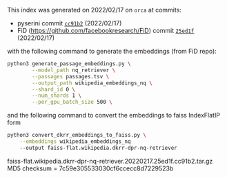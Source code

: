 This index was generated on 2022/02/17 on `orca` at commits:

+ pyserini commit [`cc91b2`](https://github.com/castorini/pyserini/commit/cc91b22f549702068cea1283f91b31d28d127b2f) (2022/02/17)
+ FiD (https://github.com/facebookresearch/FiD) commit [`25ed1f`](https://github.com/facebookresearch/FiD/commit/25ed1ff0fe0288b80fb5e9e5de8d6346b94b8d48) (2022/02/17)

with the following command to generate the embeddings (from FiD repo):

```bash
python3 generate_passage_embeddings.py \
        --model_path nq_retriever \
        --passages passages.tsv \
        --output_path wikipedia_embeddings_nq \
        --shard_id 0 \
        --num_shards 1 \
        --per_gpu_batch_size 500 \
```

and the following command to convert the embeddings to faiss IndexFlatIP form

```bash
python3 convert_dkrr_embeddings_to_faiss.py \
	--embeddings wikipedia_embeddings_nq
	--output faiss-flat.wikipedia.dkrr-dpr-nq-retriever
```


faiss-flat.wikipedia.dkrr-dpr-nq-retriever.20220217.25ed1f.cc91b2.tar.gz MD5 checksum = 7c59e305533030cf6ccecc8d7229523b